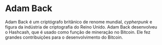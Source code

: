 # Adam Back 

Adam Back é um criptógrafo britânico de renome mundial, _cypherpunk_ e figura da indústria de criptografia do Reino Unido. Adam Back desenvolveu o Hashcash, que é usado como função de mineração no Bitcoin. Ele fez grandes contribuições para o desenvolvimento do Bitcoin.
